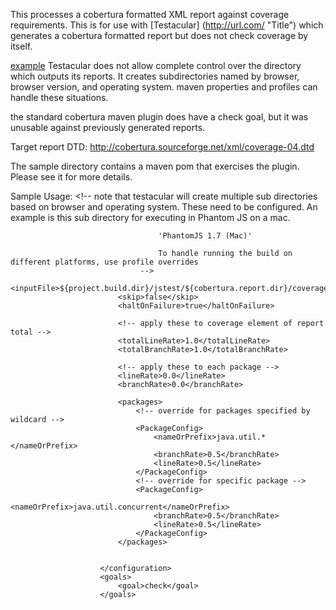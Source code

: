 
This processes a cobertura formatted XML report against coverage requirements.  This is for use with [Testacular] (http://url.com/ "Title")
which generates a cobertura formatted report but does not check coverage by itself.

[example](http://url.com/ "Title")
Testacular does not allow complete control over the directory which outputs its reports.  It creates subdirectories
named by browser, browser version, and operating system.  maven properties and profiles can handle these situations.

the standard cobertura maven plugin does have a check goal, but it was unusable against previously generated reports.

Target report DTD: http://cobertura.sourceforge.net/xml/coverage-04.dtd

The sample directory contains a maven pom that exercises the plugin.  Please see it for more details.

Sample Usage:
                        <configuration>
                            <!-- note that testacular will create multiple sub directories
                                 based on browser and operating system.  These need to be configured.
                                 An example is this sub directory for executing in Phantom JS on a mac.

                                     'PhantomJS 1.7 (Mac)'

                                     To handle running the build on different platforms, use profile overrides
                                 -->
                            <inputFile>${project.build.dir}/jstest/${cobertura.report.dir}/coverage.xml</inputFile>
                            <skip>false</skip>
                            <haltOnFailure>true</haltOnFailure>

                            <!-- apply these to coverage element of report total -->
                            <totalLineRate>1.0</totalLineRate>
                            <totalBranchRate>1.0</totalBranchRate>

                            <!-- apply these to each package -->
                            <lineRate>0.0</lineRate>
                            <branchRate>0.0</branchRate>

                            <packages>
                                <!-- override for packages specified by wildcard -->
                                <PackageConfig>
                                    <nameOrPrefix>java.util.*</nameOrPrefix>
                                    <branchRate>0.5</branchRate>
                                    <lineRate>0.5</lineRate>
                                </PackageConfig>
                                <!-- override for specific package -->
                                <PackageConfig>
                                    <nameOrPrefix>java.util.concurrent</nameOrPrefix>
                                    <branchRate>0.5</branchRate>
                                    <lineRate>0.5</lineRate>
                                </PackageConfig>
                            </packages>


                        </configuration>
                        <goals>
                            <goal>check</goal>
                        </goals>


